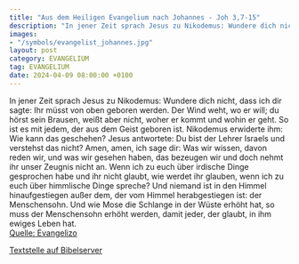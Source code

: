 ```yaml
---
title: "Aus dem Heiligen Evangelium nach Johannes - Joh 3,7-15"
description: "In jener Zeit sprach Jesus zu Nikodemus: Wundere dich nicht, dass ich dir sagte: Ihr müsst von oben geboren werden. Der Wind weht, wo er will; du hörst sein Brausen, weißt aber nicht, woher er kommt und wohin er geht. So ist es mit jedem, der aus dem Geist geboren ist. Nikodemus ...."
images:
- "/symbols/evangelist_johannes.jpg"
layout: post
category: EVANGELIUM
tag: EVANGELIUM
date: 2024-04-09 08:00:00 +0100
---
```

In jener Zeit sprach Jesus zu Nikodemus: Wundere dich nicht, dass ich dir sagte: Ihr müsst von oben geboren werden.
Der Wind weht, wo er will; du hörst sein Brausen, weißt aber nicht, woher er kommt und wohin er geht. So ist es mit jedem, der aus dem Geist geboren ist.
Nikodemus erwiderte ihm: Wie kann das geschehen?
Jesus antwortete: Du bist der Lehrer Israels und verstehst das nicht?
Amen, amen, ich sage dir: Was wir wissen, davon reden wir, und was wir gesehen haben, das bezeugen wir und doch nehmt ihr unser Zeugnis nicht an.<!--more-->
Wenn ich zu euch über irdische Dinge gesprochen habe und ihr nicht glaubt, wie werdet ihr glauben, wenn ich zu euch über himmlische Dinge spreche?
Und niemand ist in den Himmel hinaufgestiegen außer dem, der vom Himmel herabgestiegen ist: der Menschensohn.
Und wie Mose die Schlange in der Wüste erhöht hat, so muss der Menschensohn erhöht werden,
damit jeder, der glaubt, in ihm ewiges Leben hat.<br>
[Quelle: Evangelizo](https://evangeliumtagfuertag.org/DE/gospel)

[Textstelle auf Bibelserver](https://www.bibleserver.com/EU/Johannes3,7-15)
